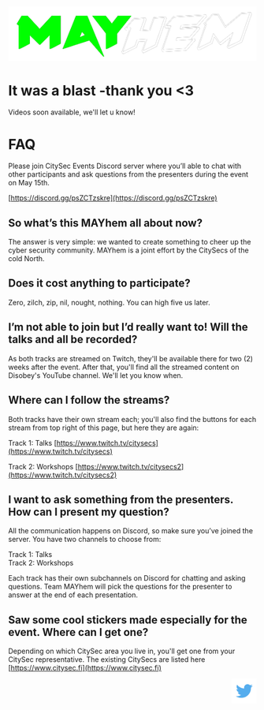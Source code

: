 

![MAYhem](pics/Green-bg-removed.png)

# It was a blast -thank you <3 

Videos soon available, we'll let u know!



# FAQ

Please join CitySec Events Discord server where you’ll able to chat with other participants and ask questions from the presenters during the event on May 15th.

[https://discord.gg/psZCTzskre](https://discord.gg/psZCTzskre)

## So what’s this MAYhem all about now?
The answer is very simple: we wanted to create something to cheer up the cyber security
community. MAYhem is a joint effort by the CitySecs of the cold North.

## Does it cost anything to participate?
Zero, zilch, zip, nil, nought, nothing. You can high five us later.

## I’m not able to join but I’d really want to! Will the talks and all be recorded?

As both tracks are streamed on Twitch, they'll be available there for two (2) weeks after the event. After that, you'll find all the streamed content on Disobey's YouTube channel. We'll let you know when.

## Where can I follow the streams?

Both tracks have their own stream each; you'll also find the buttons for each stream from top right of this page, but here they are again:

Track 1: Talks [https://www.twitch.tv/citysecs](https://www.twitch.tv/citysecs)

Track 2: Workshops [https://www.twitch.tv/citysecs2](https://www.twitch.tv/citysecs2)

## I want to ask something from the presenters. How can I present my question?

All the communication happens on Discord, so make sure you’ve joined the server. You have two channels to choose from:

Track 1: Talks  
Track 2: Workshops

Each track has their own subchannels on Discord for chatting and asking questions. Team MAYhem will pick the questions for the presenter to answer at the end of each presentation.

## Saw some cool stickers made especially for the event. Where can I get one?

Depending on which CitySec area you live in, you'll get one from your CitySec representative. The existing CitySecs are listed here [https://www.citysec.fi](https://www.citysec.fi)




<div style="width: 100%; text-align: right">
<a href="https://twitter.com/citysecs/"><img src="pics/twitter.png" height="50"/></a>
</div>
